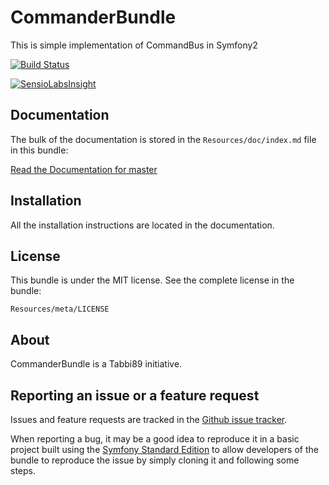 # CommanderBundle

This is simple implementation of CommandBus in Symfony2

[![Build Status](https://travis-ci.org/tabbi89/CommanderBundle.svg?branch=master)](http://travis-ci.org/tabbi89/CommanderBundle)

[![SensioLabsInsight](https://insight.sensiolabs.com/projects/d0be0842-7e3c-4e6a-95ac-b18e3d6bceb7/mini.png)](https://insight.sensiolabs.com/projects/d0be0842-7e3c-4e6a-95ac-b18e3d6bceb7)

Documentation
-------------

The bulk of the documentation is stored in the `Resources/doc/index.md`
file in this bundle:

[Read the Documentation for master](https://github.com/tabbi89/CommanderBundle/blob/master/Resources/doc/index.md)

Installation
------------

All the installation instructions are located in the documentation.

License
-------

This bundle is under the MIT license. See the complete license in the bundle:

    Resources/meta/LICENSE

About
-----

CommanderBundle is a Tabbi89 initiative.

Reporting an issue or a feature request
---------------------------------------

Issues and feature requests are tracked in the [Github issue tracker](https://github.com/tabbi89/CommanderBundle/issues).

When reporting a bug, it may be a good idea to reproduce it in a basic project
built using the [Symfony Standard Edition](https://github.com/symfony/symfony-standard)
to allow developers of the bundle to reproduce the issue by simply cloning it
and following some steps.